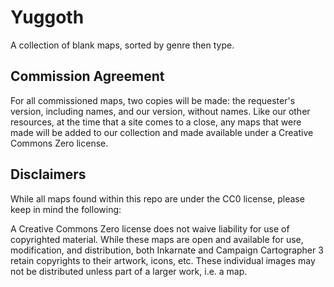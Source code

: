 # Yuggoth
A collection of blank maps, sorted by genre then type.

## Commission Agreement
For all commissioned maps, two copies will be made: the requester's version, including names, and our version, without names. Like our other resources, at the time that a site comes to a close, any maps that were made will be added to our collection and made available under a Creative Commons Zero license.

## Disclaimers
While all maps found within this repo are under the CC0 license, please keep in mind the following:

A Creative Commons Zero license does not waive liability for use of copyrighted material. While these maps are open and available for use, modification, and distribution, both Inkarnate and Campaign Cartographer 3 retain copyrights to their artwork, icons, etc.  These individual images may not be distributed unless part of a larger work, i.e. a map.
